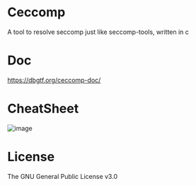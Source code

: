 # Ceccomp

A tool to resolve seccomp just like seccomp-tools, written in c

# Doc

https://dbgtf.org/ceccomp-doc/

# CheatSheet

![image](https://github.com/user-attachments/assets/d0ccbf74-9817-4e83-850f-7d223bcb52f1)

# License

The GNU General Public License v3.0
